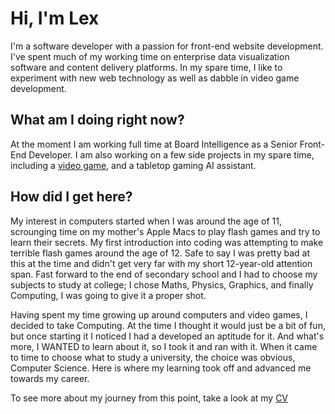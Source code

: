 # Hi, I'm Lex

I'm a software developer with a passion for front-end website development. I've spent much of my working time on enterprise data visualization software and content delivery platforms. In my spare time, I like to experiment with new web technology as well as dabble in video game development.

## What am I doing right now?
At the moment I am working full time at Board Intelligence as a Senior Front-End Developer. I am also working on a few side projects in my spare time, including a [video game](/games), and a tabletop gaming AI assistant.

## How did I get here?

My interest in computers started when I was around the age of 11, scrounging time on my mother's Apple Macs to play flash games and try to learn their secrets. My first introduction into coding was attempting to make terrible flash games around the age of 12. Safe to say I was pretty bad at this at the time and didn't get very far with my short 12-year-old attention span. Fast forward to the end of secondary school and I had to choose my subjects to study at college; I chose Maths, Physics, Graphics, and finally Computing, I was going to give it a proper shot.

Having spent my time growing up around computers and video games, I decided to take Computing. At the time I thought it would just be a bit of fun, but once starting it I noticed I had a developed an aptitude for it. And what's more, I WANTED to learn about it, so I took it and ran with it. When it came to time to choose what to study a university, the choice was obvious, Computer Science. Here is where my learning took off and advanced me towards my career.

To see more about my journey from this point, take a look at my [CV](/cv)
